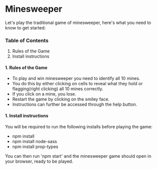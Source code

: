 # Minesweeper

Let's play the traditional game of minesweeper, here's what you need to know to get started:

### Table of Contents

1.	Rules of the Game
1.	Install instructions


#### 1.	Rules of the Game

* To play and win minesweeper you need to identify all 10 mines.
* You do this by either clicking on cells to reveal what they hold or flagging(right clicking) all 10 mines correctly.
* If you click on a mine, you lose.
* Restart the game by clicking on the smiley face.
* Instructions can further be accessed through the help button.

#### 1.	Install instructions

You will be required to run the following installs before playing the game:

*	npm install
*	npm install node-sass
*	npm install prop-types

You can then run 'npm start' and the minesweeper game should open in your browser, ready to be played.

